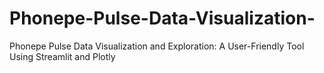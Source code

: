 # Phonepe-Pulse-Data-Visualization-
Phonepe Pulse Data Visualization and Exploration: A User-Friendly Tool Using Streamlit and Plotly
